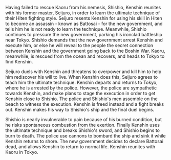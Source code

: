 <!-- Rurouni Kenshin: The Legend Ends (2014) -->

Having failed to rescue Kaoru from his nemesis, Shishio, Kenshin reunites with his former master, Seijuro, in order to learn the ultimate technique of their Hiten fighting style. Seijuro resents Kenshin for using his skill in Hiten to become an assassin - known as Battosai - for the new government, and tells him he is not ready to learn the technique. Meanwhile, Shishio continues to pressure the new government, parking his ironclad battleship near Tokyo. Shishio demands that the new government arrest Kenshin and execute him, or else he will reveal to the people the secret connection between Kenshin and the government going back to the Boshin War. Kaoru, meanwhile, is rescued from the ocean and recovers, and heads to Tokyo to find Kenshin.

Seijuro duels with Kenshin and threatens to overpower and kill him to help him rediscover his will to live. When Kenshin does this, Seijuro agrees to teach him the ultimate technique. Kenshin departs and returns to Tokyo, where he is arrested by the police. However, the police are sympathetic towards Kenshin, and make plans to stage the execution in order to get Kenshin close to Shishio. The police and Shishio's men assemble on the beach to witness the execution. Kenshin is freed instead and a fight breaks out. Kenshin makes his way to Shishio's ship and the final duel begins.

Shishio is nearly invulnerable to pain because of his burned condition, but he risks spontaneous combustion from the exertion. Finally Kenshin uses the ultimate technique and breaks Shishio's sword, and Shishio begins to burn to death. The police use cannons to bombard the ship and sink it while Kenshin returns to shore. The new government decides to declare Battosai dead, and allows Kenshin to return to normal life. Kenshin reunites with Kaoru in Tokyo.